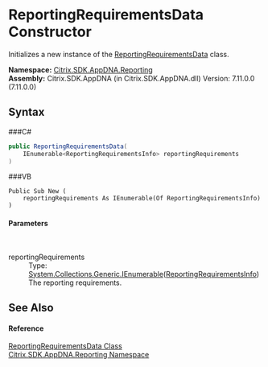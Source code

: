 # ReportingRequirementsData Constructor 
 

Initializes a new instance of the <a href="T_Citrix_SDK_AppDNA_Reporting_ReportingRequirementsData">ReportingRequirementsData</a> class.

**Namespace:**&nbsp;<a href="N_Citrix_SDK_AppDNA_Reporting">Citrix.SDK.AppDNA.Reporting</a><br />**Assembly:**&nbsp;Citrix.SDK.AppDNA (in Citrix.SDK.AppDNA.dll) Version: 7.11.0.0 (7.11.0.0)

## Syntax

###C#
```csharp
public ReportingRequirementsData(
	IEnumerable<ReportingRequirementsInfo> reportingRequirements
)
```

###VB
```vbnet
Public Sub New ( 
	reportingRequirements As IEnumerable(Of ReportingRequirementsInfo)
)
```


#### Parameters
&nbsp;<dl><dt>reportingRequirements</dt><dd>Type: <a href="http://msdn2.microsoft.com/en-us/library/9eekhta0" target="_blank">System.Collections.Generic.IEnumerable</a>(<a href="T_Citrix_SDK_AppDNA_Reporting_ReportingRequirementsInfo">ReportingRequirementsInfo</a>)<br />The reporting requirements.</dd></dl>

## See Also


#### Reference
<a href="T_Citrix_SDK_AppDNA_Reporting_ReportingRequirementsData">ReportingRequirementsData Class</a><br /><a href="N_Citrix_SDK_AppDNA_Reporting">Citrix.SDK.AppDNA.Reporting Namespace</a><br />